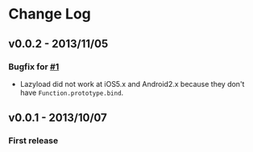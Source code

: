 # Change Log

## v0.0.2 - 2013/11/05

### Bugfix for [#1](/1000ch/lazyload/issues/1)

- Lazyload did not work at iOS5.x and Android2.x because they don't have `Function.prototype.bind`.

## v0.0.1 - 2013/10/07

### First release
